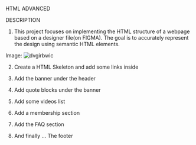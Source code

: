 HTML ADVANCED

DESCRIPTION
1. This project focuses on implementing the HTML structure of a webpage based on a designer file(on FIGMA). The goal is to accurately represent the design using semantic HTML elements.

Image: ![dvgirbwic](https://github.com/Umutoniwasepie/alu-web-development/assets/116735775/6ecb8cd2-9ccc-4d49-931a-07de51dff9ab)

2. Create a HTML Skeleton and add some links inside

3. Add the banner under the header

4. Add quote blocks under the banner

5. Add some videos list

6. Add a membership section 

7. Add the FAQ section 

8. And finally ... The footer

